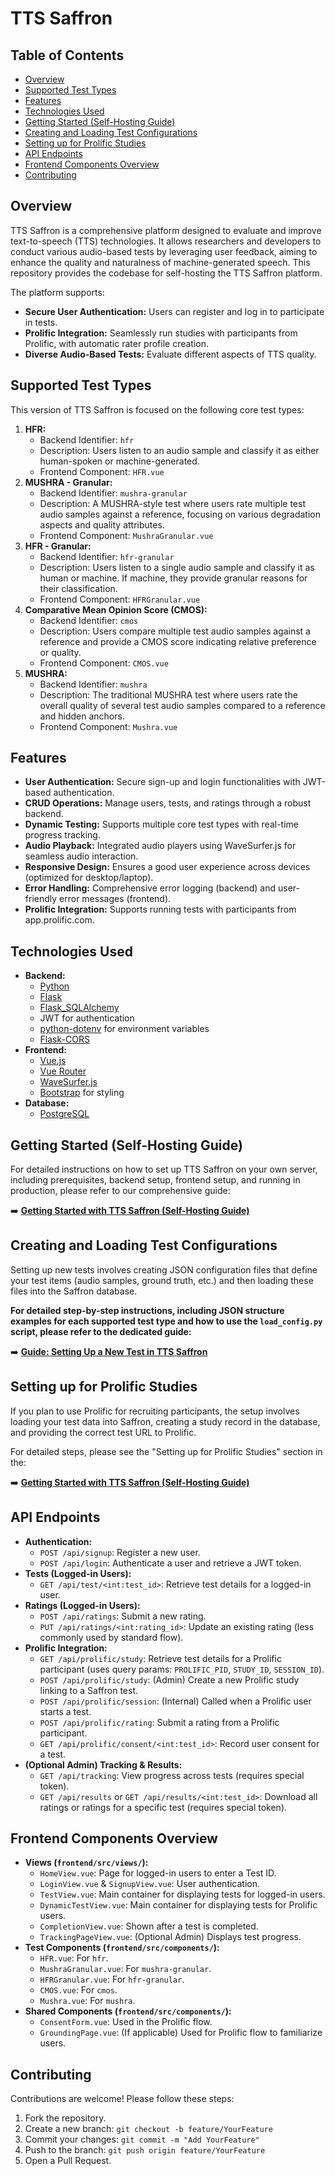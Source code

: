 # TTS Saffron

## Table of Contents
- [Overview](#overview)
- [Supported Test Types](#supported-test-types)
- [Features](#features)
- [Technologies Used](#technologies-used)
- [Getting Started (Self-Hosting Guide)](#getting-started-self-hosting-guide)
- [Creating and Loading Test Configurations](#creating-and-loading-test-configurations)
- [Setting up for Prolific Studies](#setting-up-for-prolific-studies)
- [API Endpoints](#api-endpoints)
- [Frontend Components Overview](#frontend-components-overview)
- [Contributing](#contributing)

## Overview

TTS Saffron is a comprehensive platform designed to evaluate and improve text-to-speech (TTS) technologies. It allows researchers and developers to conduct various audio-based tests by leveraging user feedback, aiming to enhance the quality and naturalness of machine-generated speech. This repository provides the codebase for self-hosting the TTS Saffron platform.

The platform supports:
- **Secure User Authentication:** Users can register and log in to participate in tests.
- **Prolific Integration:** Seamlessly run studies with participants from Prolific, with automatic rater profile creation.
- **Diverse Audio-Based Tests:** Evaluate different aspects of TTS quality.

## Supported Test Types

This version of TTS Saffron is focused on the following core test types:

1.  **HFR:**
    *   Backend Identifier: `hfr`
    *   Description: Users listen to an audio sample and classify it as either human-spoken or machine-generated.
    *   Frontend Component: `HFR.vue`
2.  **MUSHRA - Granular:**
    *   Backend Identifier: `mushra-granular`
    *   Description: A MUSHRA-style test where users rate multiple test audio samples against a reference, focusing on various degradation aspects and quality attributes.
    *   Frontend Component: `MushraGranular.vue`
3.  **HFR - Granular:**
    *   Backend Identifier: `hfr-granular`
    *   Description: Users listen to a single audio sample and classify it as human or machine. If machine, they provide granular reasons for their classification.
    *   Frontend Component: `HFRGranular.vue`
4.  **Comparative Mean Opinion Score (CMOS):**
    *   Backend Identifier: `cmos`
    *   Description: Users compare multiple test audio samples against a reference and provide a CMOS score indicating relative preference or quality.
    *   Frontend Component: `CMOS.vue`
5.  **MUSHRA:**
    *   Backend Identifier: `mushra`
    *   Description: The traditional MUSHRA test where users rate the overall quality of several test audio samples compared to a reference and hidden anchors.
    *   Frontend Component: `Mushra.vue`

## Features
- **User Authentication:** Secure sign-up and login functionalities with JWT-based authentication.
- **CRUD Operations:** Manage users, tests, and ratings through a robust backend.
- **Dynamic Testing:** Supports multiple core test types with real-time progress tracking.
- **Audio Playback:** Integrated audio players using WaveSurfer.js for seamless audio interaction.
- **Responsive Design:** Ensures a good user experience across devices (optimized for desktop/laptop).
- **Error Handling:** Comprehensive error logging (backend) and user-friendly error messages (frontend).
- **Prolific Integration:** Supports running tests with participants from app.prolific.com.

## Technologies Used
- **Backend:**
  - [Python](https://www.python.org/)
  - [Flask](https://flask.palletsprojects.com/)
  - [Flask_SQLAlchemy](https://flask-sqlalchemy.palletsprojects.com/)
  - JWT for authentication
  - [python-dotenv](https://github.com/theskumar/python-dotenv) for environment variables
  - [Flask-CORS](https://flask-cors.readthedocs.io/)
- **Frontend:**
  - [Vue.js](https://vuejs.org/)
  - [Vue Router](https://router.vuejs.org/)
  - [WaveSurfer.js](https://wavesurfer-js.org/)
  - [Bootstrap](https://getbootstrap.com/) for styling
- **Database:**
  - [PostgreSQL](https://www.postgresql.org/)

## Getting Started (Self-Hosting Guide)

For detailed instructions on how to set up TTS Saffron on your own server, including prerequisites, backend setup, frontend setup, and running in production, please refer to our comprehensive guide:

➡️ **[Getting Started with TTS Saffron (Self-Hosting Guide)](./GETTING_STARTED.md)**

## Creating and Loading Test Configurations

Setting up new tests involves creating JSON configuration files that define your test items (audio samples, ground truth, etc.) and then loading these files into the Saffron database.

**For detailed step-by-step instructions, including JSON structure examples for each supported test type and how to use the `load_config.py` script, please refer to the dedicated guide:**

➡️ **[Guide: Setting Up a New Test in TTS Saffron](./backend/GUIDE.md)**

## Setting up for Prolific Studies

If you plan to use Prolific for recruiting participants, the setup involves loading your test data into Saffron, creating a study record in the database, and providing the correct test URL to Prolific.

For detailed steps, please see the "Setting up for Prolific Studies" section in the:

➡️ **[Getting Started with TTS Saffron (Self-Hosting Guide)](./GETTING_STARTED.md#setting-up-for-prolific-studies)**

## API Endpoints
-   **Authentication:**
    -   `POST /api/signup`: Register a new user.
    -   `POST /api/login`: Authenticate a user and retrieve a JWT token.
-   **Tests (Logged-in Users):**
    -   `GET /api/test/<int:test_id>`: Retrieve test details for a logged-in user.
-   **Ratings (Logged-in Users):**
    -   `POST /api/ratings`: Submit a new rating.
    -   `PUT /api/ratings/<int:rating_id>`: Update an existing rating (less commonly used by standard flow).
-   **Prolific Integration:**
    -   `GET /api/prolific/study`: Retrieve test details for a Prolific participant (uses query params: `PROLIFIC_PID`, `STUDY_ID`, `SESSION_ID`).
    -   `POST /api/prolific/study`: (Admin) Create a new Prolific study linking to a Saffron test.
    -   `POST /api/prolific/session`: (Internal) Called when a Prolific user starts a test.
    -   `POST /api/prolific/rating`: Submit a rating from a Prolific participant.
    -   `GET /api/prolific/consent/<int:test_id>`: Record user consent for a test.
-   **(Optional Admin) Tracking & Results:**
    -   `GET /api/tracking`: View progress across tests (requires special token).
    -   `GET /api/results` or `GET /api/results/<int:test_id>`: Download all ratings or ratings for a specific test (requires special token).

## Frontend Components Overview
-   **Views (`frontend/src/views/`):**
    -   `HomeView.vue`: Page for logged-in users to enter a Test ID.
    -   `LoginView.vue` & `SignupView.vue`: User authentication.
    -   `TestView.vue`: Main container for displaying tests for logged-in users.
    -   `DynamicTestView.vue`: Main container for displaying tests for Prolific users.
    -   `CompletionView.vue`: Shown after a test is completed.
    -   `TrackingPageView.vue`: (Optional Admin) Displays test progress.
-   **Test Components (`frontend/src/components/`):**
    -   `HFR.vue`: For `hfr`.
    -   `MushraGranular.vue`: For `mushra-granular`.
    -   `HFRGranular.vue`: For `hfr-granular`.
    -   `CMOS.vue`: For `cmos`.
    -   `Mushra.vue`: For `mushra`.
-   **Shared Components (`frontend/src/components/`):**
    -   `ConsentForm.vue`: Used in the Prolific flow.
    -   `GroundingPage.vue`: (If applicable) Used for Prolific flow to familiarize users.

## Contributing
Contributions are welcome! Please follow these steps:
1.  Fork the repository.
2.  Create a new branch: `git checkout -b feature/YourFeature`
3.  Commit your changes: `git commit -m "Add YourFeature"`
4.  Push to the branch: `git push origin feature/YourFeature`
5.  Open a Pull Request.
